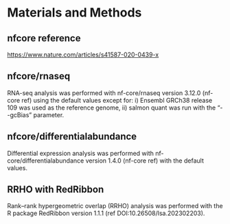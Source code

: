 # Materials and Methods

## nfcore reference

https://www.nature.com/articles/s41587-020-0439-x 

## nfcore/rnaseq

RNA-seq analysis was performed with nf-core/rnaseq version 3.12.0 (nf-core ref) using the default values except for: i) Ensembl GRCh38 release 109 was used as the reference genome, ii) salmon quant was run with the “--gcBias” parameter.

## nfcore/differentialabundance

Differential expression analysis was performed with nf-core/differentialabundance version 1.4.0 (nf-core ref) with the default values.

## RRHO with RedRibbon

Rank–rank hypergeometric overlap (RRHO) analysis was performed with the R package RedRibbon version 1.1.1 (ref DOI:10.26508/lsa.202302203).

